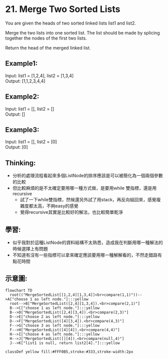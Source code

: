 # 21. Merge Two Sorted Lists
You are given the heads of two sorted linked lists list1 and list2.

Merge the two lists into one sorted list. The list should be made by splicing together the nodes of the first two lists.

Return the head of the merged linked list.

## Example1:
Input: list1 = [1,2,4], list2 = [1,3,4]\
Output: [1,1,2,3,4,4]

## Example2:
Input: list1 = [], list2 = []\
Output: []

## Example3:
Input: list1 = [], list2 = [0]\
Output: [0]

## Thinking:
- 分析的處理流程看起來多個ListNode的排序應該是可以被簡化為一個兩個參數的比較
- 但比較麻煩的是不太確定要用哪一種方式做，是要用while 雙指標，還是用recursive
  - 試了一下while雙指標，然候還另外試了用stack，再反向組回來，感覺複雜度都太高，不夠easy的感覺
  - 覺得recursive其實是比較好的解法，也比較簡單乾淨

## 學習:
- 似乎我對於這種ListNode的資料結構不太熟悉，造成我在判斷用哪一種解法的時候選擇上有問題
- 不知道有沒有一些指標可以拿來確定應該要用哪一種解解看的，不然走錯路有點花時間

## 示意圖:
```mermaid
flowchart TD
  root(("MergeSortedList[[1,2,4][1,3,4]]<br>compare(1,1)"))-->A["choose 1 as left node."]:::yellow
  root-->B["MergeSortedList([2,4][1,3,4]).<br>compare(2,1)"]
  B-->C["choose 1 as left node."]:::yellow
  B-->D["MergeSortedList([2,4][3,4]).<br>compare(2,3)"]
  D-->E["choose 2 as left node."]:::yellow
  D-->F["MergeSortedList([4][3,4]).<br>compare(4,3)"]
  F-->G["choose 3 as left node."]:::yellow
  F-->H["MergeSortedList([4][4]).<br>compare(4,4)"]
  H-->I["choose 4 as left node."]:::yellow
  H-->J["MergeSortedList([][4]).<br>compare(null,4)"]
  J-->K["list1 is null, return list2[4]."]:::yellow

classDef yellow fill:#FFF0B5,stroke:#333,stroke-width:2px
```
